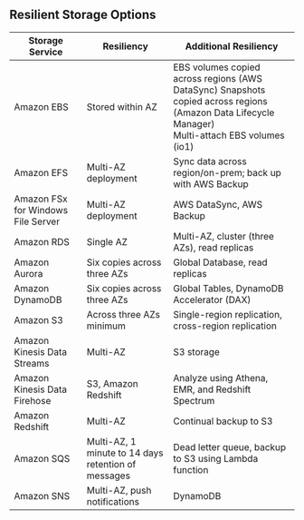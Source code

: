 Resilient Storage Options
---

Storage Service | Resiliency | Additional Resiliency
--  | --  | --
Amazon EBS  | Stored within AZ  | EBS volumes copied across regions (AWS DataSync) Snapshots copied across regions (Amazon Data Lifecycle Manager)<br/> Multi-attach EBS volumes (io1)
Amazon EFS  | Multi-AZ deployment  | Sync data across region/on-prem; back up with AWS Backup | Transfer across AWS storage services (AWS DataSync), AWS Backup
Amazon FSx for Windows File Server | Multi-AZ deployment | AWS DataSync, AWS Backup
Amazon RDS | Single AZ | Multi-AZ, cluster (three AZs), read replicas
Amazon Aurora | Six copies across three AZs | Global Database, read replicas
Amazon DynamoDB | Six copies across three AZs | Global Tables, DynamoDB Accelerator (DAX)
Amazon S3 | Across three AZs minimum | Single-region replication, cross-region replication
Amazon Kinesis Data Streams | Multi-AZ | S3 storage
Amazon Kinesis Data Firehose | S3, Amazon Redshift | Analyze using Athena, EMR, and Redshift Spectrum
Amazon Redshift | Multi-AZ | Continual backup to S3
Amazon SQS | Multi-AZ, 1 minute to 14 days retention of messages | Dead letter queue, backup to S3 using Lambda function
Amazon SNS | Multi-AZ, push notifications | DynamoDB

